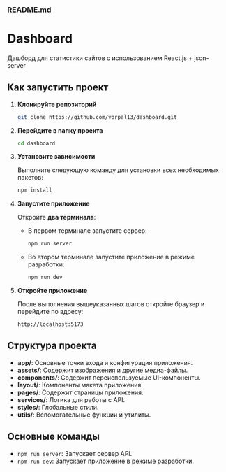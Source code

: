 ### README.md

# Dashboard

Дашборд для статистики сайтов с использованием React.js + json-server


## Как запустить проект

1. **Клонируйте репозиторий**

   ```bash
   git clone https://github.com/vorpal13/dashboard.git
   ```

2. **Перейдите в папку проекта**

   ```bash
   cd dashboard
   ```

3. **Установите зависимости**

   Выполните следующую команду для установки всех необходимых пакетов:

   ```bash
   npm install
   ```

4. **Запустите приложение**

   Откройте **два терминала**:

   - В первом терминале запустите сервер:

     ```bash
     npm run server
     ```

   - Во втором терминале запустите приложение в режиме разработки:

     ```bash
     npm run dev
     ```

5. **Откройте приложение**

   После выполнения вышеуказанных шагов откройте браузер и перейдите по адресу:

   ```
   http://localhost:5173
   ```

## Структура проекта

- **app/**: Основные точки входа и конфигурация приложения.
- **assets/**: Содержит изображения и другие медиа-файлы.
- **components/**: Содержит переиспользуемые UI-компоненты.
- **layout/**: Компоненты макета приложения.
- **pages/**: Содержит страницы приложения.
- **services/**: Логика для работы с API.
- **styles/**: Глобальные стили.
- **utils/**: Вспомогательные функции и утилиты.

## Основные команды

- `npm run server`: Запускает сервер API.
- `npm run dev`: Запускает приложение в режиме разработки.
